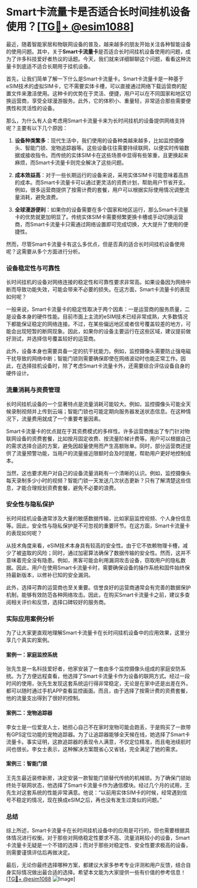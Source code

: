 # Smart卡流量卡是否适合长时间挂机设备使用？[[TG💪+ @esim1088](https://t.me/s/esim1088)]

最近，随着智能家居和物联网设备的普及，越来越多的朋友开始关注各种智能设备的使用问题。其中，关于**Smart卡流量卡**是否适合长时间挂机设备使用的问题，成为了许多科技爱好者热议的话题。今天，我们就来详细聊聊这个问题，看看这种流量卡到底适不适合长期用于挂机设备。

首先，让我们简单了解一下什么是Smart卡流量卡。Smart卡流量卡是一种基于eSIM技术的虚拟SIM卡，它不需要实体卡槽，可以直接通过网络下载运营商的配置文件来激活使用。这种卡的优势在于灵活、便捷，用户可以在不同国家和地区切换运营商，享受全球漫游服务。此外，它的体积小、重量轻，非常适合那些需要便携性和灵活性的设备。

那么，为什么有人会考虑用Smart卡流量卡来为长时间挂机的设备提供网络支持呢？主要有以下几个原因：

1. **设备种类繁多**：现代生活中，我们使用的设备种类越来越多，比如监控摄像头、智能门锁、宠物追踪器等。这些设备往往需要持续联网，以便实时传输数据或接收指令。而传统的实体SIM卡在这些场景中显得有些笨重，且更换起来麻烦，而Smart卡流量卡则完全解决了这些问题。

2. **成本效益高**：对于一些长期运行的设备来说，采用实体SIM卡可能意味着高昂的成本。而Smart卡流量卡可以通过更灵活的资费计划，帮助用户节省开支。例如，很多运营商提供了按需计费的套餐，用户可以根据实际使用情况调整流量消耗，避免浪费。

3. **全球漫游便利**：如果你的设备需要在多个国家和地区运行，那么Smart卡流量卡的优势就更加明显了。传统实体SIM卡需要频繁更换卡槽或手动切换运营商，而Smart卡流量卡只需通过网络设置即可完成切换，大大提升了使用的便捷性。

然而，尽管Smart卡流量卡有这么多优点，但是否真的适合长时间挂机设备使用呢？这需要从多个方面进行分析。

### 设备稳定性与可靠性

长时间挂机的设备对网络连接的稳定性和可靠性要求非常高。如果设备因为网络中断而导致功能失效，可能会带来不必要的损失。在这方面，Smart卡流量卡的表现如何呢？

一般来说，Smart卡流量卡的稳定性取决于两个因素：一是运营商的服务质量，二是设备本身的硬件性能。目前市面上主流的eSIM技术已经非常成熟，大多数情况下都能保证稳定的网络连接。不过，在某些偏远地区或者信号覆盖较差的地方，可能会出现短暂的断网现象。因此，如果你的设备主要运行在这些区域，建议提前做好测试，并选择信号覆盖较好的运营商。

此外，设备本身也需要具备一定的抗干扰能力。例如，监控摄像头需要防止强电磁干扰导致的网络中断；智能门锁则需要确保即使在网络波动时也能正常工作。因此，在选择挂机设备时，除了考虑Smart卡流量卡外，还需要综合评估设备自身的硬件设计。

### 流量消耗与资费管理

长时间挂机设备的一个显著特点是流量消耗可能较大。例如，监控摄像头可能全天候录制视频并上传到云端；智能门锁也可能定期向服务器发送状态信息。在这种情况下，流量费用就成了一个重要考量因素。

Smart卡流量卡的优点就在于其资费模式的多样性。许多运营商推出了专门针对物联网设备的资费套餐，比如按月固定收费、按流量阶梯计费等。用户可以根据自己的需求选择合适的方案，避免因超量使用而产生高额账单。同时，部分运营商还提供了流量预警功能，当用户的流量接近限额时会及时提醒，帮助用户更好地控制成本。

当然，这也要求用户对自己的设备流量消耗有一个清晰的认识。例如，监控摄像头每天录制多少小时的视频？智能门锁一天发送几次状态更新？只有了解清楚这些信息，才能合理规划资费套餐，避免不必要的浪费。

### 安全性与隐私保护

长时间挂机设备通常涉及大量的敏感数据传输，比如家庭监控视频、个人身份信息等。因此，安全性与隐私保护是不可忽视的重要环节。在这方面，Smart卡流量卡的表现如何呢？

从技术角度来看，eSIM技术本身具有较高的安全性。由于它不依赖物理卡槽，减少了被盗取的风险；同时，通过加密算法确保了数据传输的安全性。然而，这并不意味着完全没有隐患。例如，黑客可能会利用漏洞攻击设备，窃取用户的隐私数据。因此，用户在使用Smart卡流量卡时，需要确保设备的操作系统和固件始终保持最新版本，以修补已知的安全漏洞。

此外，选择可靠的运营商也至关重要。信誉良好的运营商通常会有完善的数据保护机制，能够有效防范各种网络攻击。因此，在购买Smart卡流量卡之前，建议多查阅相关评价和反馈，选择口碑较好的服务商。

### 实际应用案例分析

为了让大家更直观地理解Smart卡流量卡在长时间挂机设备中的应用效果，这里分享几个真实的案例。

#### 案例一：家庭监控系统

张先生是一名科技爱好者，他家安装了一套由多个监控摄像头组成的家庭安防系统。为了方便远程查看，他选择了Smart卡流量卡作为设备的联网方式。经过一段时间的使用，张先生发现这套系统运行得非常稳定，无论是在家中还是出差在外，都可以随时通过手机APP查看监控画面。而且，由于选择了按需计费的资费套餐，他的流量支出得到了很好的控制。

#### 案例二：宠物追踪器

李女士是一位爱宠人士，她担心自己不在家时宠物可能会跑丢，于是购买了一款带有GPS定位功能的宠物追踪器。为了让追踪器能够全天候在线，她选择了Smart卡流量卡。事实证明，这款追踪器的表现令人满意，不仅定位精准，而且电池续航时间也很长。李女士表示，这种解决方案既省心又省钱，完全满足了她的需求。

#### 案例三：智能门锁

王先生最近装修新房，决定安装一款智能门锁替代传统的机械锁。为了确保门锁始终处于联网状态，他选择了Smart卡流量卡作为通信模块。经过几个月的试用，王先生对这套系统的性能非常满意。他说：“以前用实体SIM卡的时候，经常遇到信号不稳定的情况，现在换成eSIM之后，再也没有发生过类似的问题。”

### 总结

综上所述，Smart卡流量卡在长时间挂机设备中的应用是可行的，但也需要根据具体情况进行权衡。对于那些对网络稳定性要求不高、流量消耗较小的设备，Smart卡流量卡无疑是一个不错的选择；而对于那些对稳定性、安全性要求极高的设备，则需要谨慎评估后再做决定。

最后，无论你最终选择哪种方案，都建议大家多参考专业评测和用户反馈，结合自身实际情况做出最合适的选择。希望本文能为大家提供一些有价值的参考信息！[[TG💪+ @esim1088](https://t.me/s/esim1088) ![Image](https://i.postimg.cc/4NQfJmqS/Snipaste-2025-05-13-00-14-12.png)]